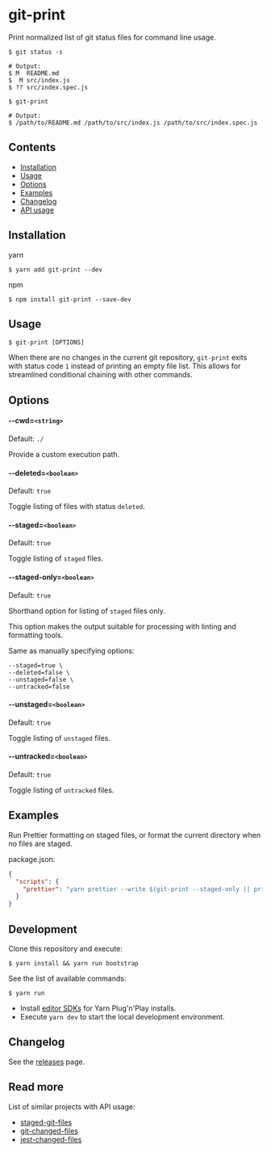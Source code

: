 # git-print

Print normalized list of git status files for command line usage.

```console
$ git status -s

# Output:
$ M  README.md
$  M src/index.js
$ ?? src/index.spec.js

$ git-print

# Output:
$ /path/to/README.md /path/to/src/index.js /path/to/src/index.spec.js
```

## Contents

- [Installation](#installation)
- [Usage](#usage)
- [Options](#options)
- [Examples](#examples)
- [Changelog](#changelog)
- [API usage](#api-usge)

## Installation

yarn

```console
$ yarn add git-print --dev
```

npm

```console
$ npm install git-print --save-dev
```

## Usage

```console
$ git-print [OPTIONS]
```

When there are no changes in the current git repository, `git-print` exits with status code `1` instead of printing an
empty file list. This allows for streamlined conditional chaining with other commands.

## Options

#### --cwd=`<string>`

Default: `./`

Provide a custom execution path.

#### --deleted=`<boolean>`

Default: `true`

Toggle listing of files with status `deleted`.

#### --staged=`<boolean>`

Default: `true`

Toggle listing of `staged` files.

#### --staged-only=`<boolean>`

Default: `true`

Shorthand option for listing of `staged` files only.

This option makes the output suitable for processing with linting and formatting tools.

Same as manually specifying options:

```console
--staged=true \
--deleted=false \
--unstaged=false \
--untracked=false
```

#### --unstaged=`<boolean>`

Default: `true`

Toggle listing of `unstaged` files.

#### --untracked=`<boolean>`

Default: `true`

Toggle listing of `untracked` files.

## Examples

Run Prettier formatting on staged files, or format the current directory when no files are staged.

package.json:

```json
{
  "scripts": {
    "prettier": "yarn prettier --write $(git-print --staged-only || printf '.')"
  }
}
```

## Development

Clone this repository and execute:

```console
$ yarn install && yarn run bootstrap
```

See the list of available commands:

```console
$ yarn run
```

- Install [editor SDKs](https://yarnpkg.com/getting-started/editor-sdks/) for Yarn Plug'n'Play installs.
- Execute `yarn dev` to start the local development environment.

## Changelog

See the [releases](https://github.com/michalsvorc/git-print/releases) page.

## Read more

List of similar projects with API usage:

- [staged-git-files](https://www.npmjs.com/package/staged-git-files)
- [git-changed-files](https://www.npmjs.com/package/git-changed-files)
- [jest-changed-files](https://www.npmjs.com/package/jest-changed-files)
